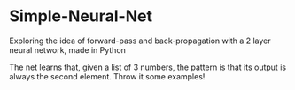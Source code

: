 # Simple-Neural-Net
Exploring the idea of forward-pass and back-propagation with a 2 layer neural network, made in Python

The net learns that, given a list of 3 numbers, the pattern is that its output is always the second element. Throw it some examples!

